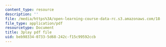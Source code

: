 ```yaml
---
content_type: resource
description: ''
file: /media/https%3A/open-learning-course-data-rc.s3.amazonaws.com/18-03sc-differential-equations-fall-2011/beb9833407335d68242cf15c99592ccb_9KbpbBMThTE.pdf
file_type: application/pdf
resourcetype: Document
title: 3play pdf file
uid: beb98334-0733-5d68-242c-f15c99592ccb
---
```

